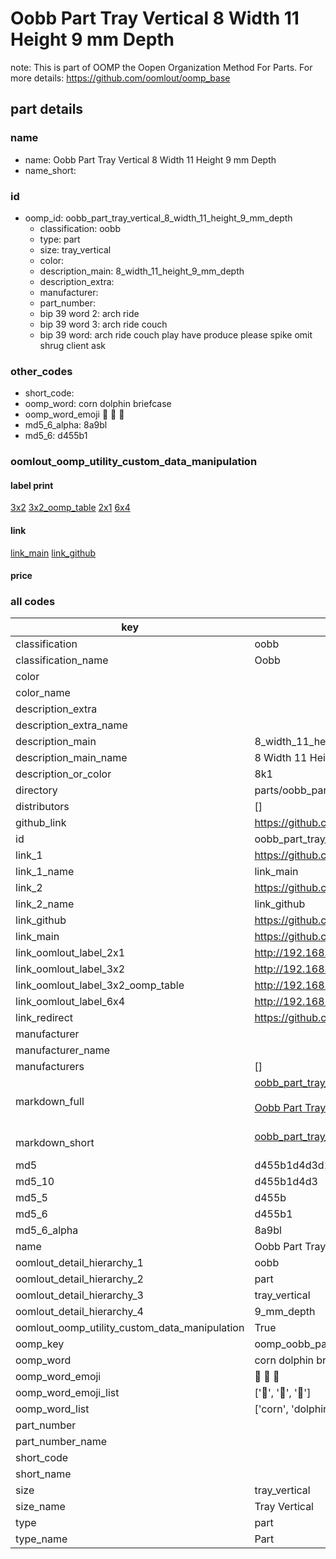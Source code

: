 # Oobb Part Tray Vertical 8 Width 11 Height 9 mm Depth  

note: This is part of OOMP the Oopen Organization Method For Parts. For more details: https://github.com/oomlout/oomp_base

##  part details
  







### name
* name: Oobb Part Tray Vertical 8 Width 11 Height 9 mm Depth
* name_short: 
### id
* oomp_id: oobb_part_tray_vertical_8_width_11_height_9_mm_depth
  * classification: oobb
  * type: part
  * size: tray_vertical
  * color: 
  * description_main: 8_width_11_height_9_mm_depth
  * description_extra: 
  * manufacturer: 
  * part_number: 
  * bip 39 word 2: arch ride
  * bip 39 word 3: arch ride couch
  * bip 39 word: arch ride couch play have produce please spike omit shrug client ask

### other_codes
* short_code: 
* oomp_word: corn dolphin briefcase
* oomp_word_emoji :corn: :dolphin: :briefcase:
* md5_6_alpha: 8a9bl
* md5_6: d455b1






### oomlout_oomp_utility_custom_data_manipulation
#### label print
[3x2](http://192.168.1.245:1112/?label=oomp%208a9bl)
[3x2_oomp_table](http://192.168.1.108:1112/?label=oomp%208a9bl)
[2x1](http://192.168.1.242:1112/?label=oomp%208a9bl)
[6x4](http://192.168.1.55:1112/?label=oomp%208a9bl)    

#### link

[link_main](https://github.com/oomlout/oomlout_oomp_version_1_messy/tree/main/parts/oobb_part_tray_vertical_8_width_11_height_9_mm_depth) [link_github](https://github.com/oomlout/oomlout_oomp_version_1_messy/tree/main/parts/oobb_part_tray_vertical_8_width_11_height_9_mm_depth)                             

#### price







### all codes 
| key | value |  
| --- | --- |  
| classification | oobb |  
| classification_name | Oobb |  
| color |  |  
| color_name |  |  
| description_extra |  |  
| description_extra_name |  |  
| description_main | 8_width_11_height_9_mm_depth |  
| description_main_name | 8 Width 11 Height 9 mm Depth |  
| description_or_color | 8k1 |  
| directory | parts/oobb_part_tray_vertical_8_width_11_height_9_mm_depth |  
| distributors | [] |  
| github_link | https://github.com/oomlout/oomlout_oomp_part_src/tree/main/parts/oobb_part_tray_vertical_8_width_11_height_9_mm_depth |  
| id | oobb_part_tray_vertical_8_width_11_height_9_mm_depth |  
| link_1 | https://github.com/oomlout/oomlout_oomp_version_1_messy/tree/main/parts/oobb_part_tray_vertical_8_width_11_height_9_mm_depth |  
| link_1_name | link_main |  
| link_2 | https://github.com/oomlout/oomlout_oomp_version_1_messy/tree/main/parts/oobb_part_tray_vertical_8_width_11_height_9_mm_depth |  
| link_2_name | link_github |  
| link_github | https://github.com/oomlout/oomlout_oomp_version_1_messy/tree/main/parts/oobb_part_tray_vertical_8_width_11_height_9_mm_depth |  
| link_main | https://github.com/oomlout/oomlout_oomp_version_1_messy/tree/main/parts/oobb_part_tray_vertical_8_width_11_height_9_mm_depth |  
| link_oomlout_label_2x1 | http://192.168.1.242:1112/?label=oomp%208a9bl |  
| link_oomlout_label_3x2 | http://192.168.1.245:1112/?label=oomp%208a9bl |  
| link_oomlout_label_3x2_oomp_table | http://192.168.1.108:1112/?label=oomp%208a9bl |  
| link_oomlout_label_6x4 | http://192.168.1.55:1112/?label=oomp%208a9bl |  
| link_redirect | https://github.com/oomlout/oomlout_oomp_version_1_messy/tree/main/parts/oobb_part_tray_vertical_8_width_11_height_9_mm_depth |  
| manufacturer |  |  
| manufacturer_name |  |  
| manufacturers | [] |  
| markdown_full | [oobb_part_tray_vertical_8_width_11_height_9_mm_depth](none)<br>[](none)<br>[Oobb Part Tray Vertical 8 Width 11 Height 9 Mm Depth](none)<br><br> |  
| markdown_short | [oobb_part_tray_vertical_8_width_11_height_9_mm_depth](none)<br><br> |  
| md5 | d455b1d4d3d1d4ceaeb4da6461ee5858 |  
| md5_10 | d455b1d4d3 |  
| md5_5 | d455b |  
| md5_6 | d455b1 |  
| md5_6_alpha | 8a9bl |  
| name | Oobb Part Tray Vertical 8 Width 11 Height 9 mm Depth |  
| oomlout_detail_hierarchy_1 | oobb |  
| oomlout_detail_hierarchy_2 | part |  
| oomlout_detail_hierarchy_3 | tray_vertical |  
| oomlout_detail_hierarchy_4 | 9_mm_depth |  
| oomlout_oomp_utility_custom_data_manipulation | True |  
| oomp_key | oomp_oobb_part_tray_vertical_8_width_11_height_9_mm_depth |  
| oomp_word | corn dolphin briefcase |  
| oomp_word_emoji | :corn: :dolphin: :briefcase: |  
| oomp_word_emoji_list | [':corn:', ':dolphin:', ':briefcase:'] |  
| oomp_word_list | ['corn', 'dolphin', 'briefcase'] |  
| part_number |  |  
| part_number_name |  |  
| short_code |  |  
| short_name |  |  
| size | tray_vertical |  
| size_name | Tray Vertical |  
| type | part |  
| type_name | Part |  
